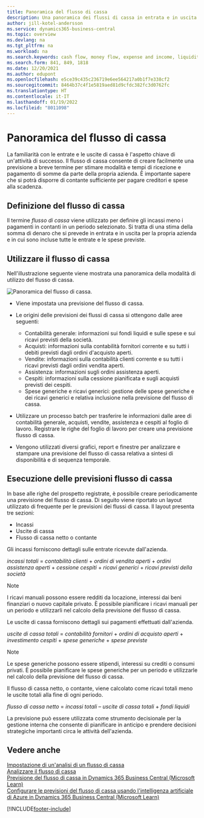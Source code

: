 ```yaml
---
title: Panoramica del flusso di cassa
description: Una panoramica dei flussi di cassa in entrata e in uscita per aiutare a prevedere il denaro da ricevere e pagare.
author: jill-kotel-andersson
ms.service: dynamics365-business-central
ms.topic: overview
ms.devlang: na
ms.tgt_pltfrm: na
ms.workload: na
ms.search.keywords: cash flow, money flow, expense and income, liquidity, cash receipts minus cash payments
ms.search.form: 841, 849, 1818
ms.date: 12/20/2021
ms.author: edupont
ms.openlocfilehash: e5ce39c435c236719e6ee564217a0b1f7e338cf2
ms.sourcegitcommit: 8464b37c4f1e5819aed81d9cfdc382fc3d0762fc
ms.translationtype: HT
ms.contentlocale: it-IT
ms.lasthandoff: 01/19/2022
ms.locfileid: "8011098"
---
```

# <a name="cash-flow-overview"></a>Panoramica del flusso di cassa

La familiarità con le entrate e le uscite di cassa è l'aspetto chiave di un'attività di successo. Il flusso di cassa consente di creare facilmente una previsione a breve termine per stimare modalità e tempi di ricezione e pagamento di somme da parte della propria azienda. È importante sapere che si potrà disporre di contante sufficiente per pagare creditori e spese alla scadenza.

## <a name="definition-of-cash-flow"></a>Definizione del flusso di cassa

Il termine *flusso di cassa* viene utilizzato per definire gli incassi meno i pagamenti in contanti in un periodo selezionato. Si tratta di una stima della somma di denaro che si prevede in entrata e in uscita per la propria azienda e in cui sono incluse tutte le entrate e le spese previste.

## <a name="work-with-cash-flow"></a>Utilizzare il flusso di cassa

Nell'illustrazione seguente viene mostrata una panoramica della modalità di utilizzo del flusso di cassa.

![Panoramica del flusso di cassa.](media/finance_cash_flow_overview.png "Panoramica del flusso di cassa")

- Viene impostata una previsione del flusso di cassa.  

- Le origini delle previsioni dei flussi di cassa si ottengono dalle aree seguenti:  

  - Contabilità generale: informazioni sui fondi liquidi e sulle spese e sui ricavi previsti della società.  
  - Acquisti: informazioni sulla contabilità fornitori corrente e su tutti i debiti previsti dagli ordini d'acquisto aperti.  
  - Vendite: informazioni sulla contabilità clienti corrente e su tutti i ricavi previsti dagli ordini vendita aperti.  
  - Assistenza: informazioni sugli ordini assistenza aperti.  
  - Cespiti: informazioni sulla cessione pianificata e sugli acquisti previsti dei cespiti.  
  - Spese generiche e ricavi generici: gestione delle spese generiche e dei ricavi generici e relativa inclusione nella previsione del flusso di cassa.  
- Utilizzare un processo batch per trasferire le informazioni dalle aree di contabilità generale, acquisti, vendite, assistenza e cespiti al foglio di lavoro. Registrare le righe del foglio di lavoro per creare una previsione flusso di cassa.  
- Vengono utilizzati diversi grafici, report e finestre per analizzare e stampare una previsione del flusso di cassa relativa a sintesi di disponibilità e di sequenza temporale.  

## <a name="making-a-cash-flow-forecast"></a>Esecuzione delle previsioni flusso di cassa

In base alle righe del prospetto registrate, è possibile creare periodicamente una previsione del flusso di cassa. Di seguito viene riportato un layout utilizzato di frequente per le previsioni dei flussi di cassa. Il layout presenta tre sezioni:

- Incassi  
- Uscite di cassa  
- Flusso di cassa netto o contante  

Gli incassi forniscono dettagli sulle entrate ricevute dall'azienda.

*incassi totali* = *contabilità clienti* + *ordini di vendita aperti* + *ordini assistenza aperti* + *cessione cespiti* + *ricavi generici* + *ricavi previsti della società*

> [!NOTE]
> I ricavi manuali possono essere redditi da locazione, interessi dai beni finanziari o nuovo capitale privato. È possibile pianificare i ricavi manuali per un periodo e utilizzarli nel calcolo della previsione del flusso di cassa.

Le uscite di cassa forniscono dettagli sui pagamenti effettuati dall'azienda.

*uscite di cassa totali* = *contabilità fornitori* + *ordini di acquisto aperti* + *investimento cespiti* + *spese generiche* + *spese previste*

> [!NOTE]
> Le spese generiche possono essere stipendi, interessi su crediti o consumi privati. È possibile pianificare le spese generiche per un periodo e utilizzarle nel calcolo della previsione del flusso di cassa.

Il flusso di cassa netto, o contante, viene calcolato come ricavi totali meno le uscite totali alla fine di ogni periodo.

*flusso di cassa netto* = *incassi totali* – *uscite di cassa totali* + *fondi liquidi*

La previsione può essere utilizzata come strumento decisionale per la gestione interna che consente di pianificare in anticipo e prendere decisioni strategiche importanti circa le attività dell'azienda.

## <a name="see-also"></a>Vedere anche

[Impostazione di un'analisi di un flusso di cassa](finance-setup-cash-flow-analyses.md)  
[Analizzare il flusso di cassa](finance-analyze-cash-flow.md)  
[Previsione del flusso di cassa in Dynamics 365 Business Central (Microsoft Learn)](/learn/modules/forecast-cash-flow-dynamics-365-business-central/index)  
[Configurare le previsioni del flusso di cassa usando l'intelligenza artificiale di Azure in Dynamics 365 Business Central (Microsoft Learn)](/learn/modules/setup-cash-flow-forecasts/)  

[!INCLUDE[footer-include](includes/footer-banner.md)]
